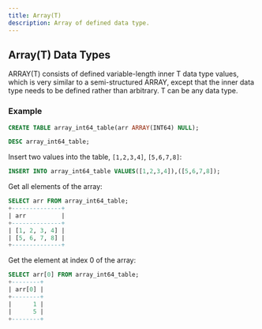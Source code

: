 ```yaml
---
title: Array(T)
description: Array of defined data type.
---
```


## Array(T) Data Types

ARRAY(T) consists of defined variable-length inner T data type values, which is very similar to a semi-structured ARRAY, except that the inner data type needs to be defined rather than arbitrary. T can be any data type.

### Example

```sql
CREATE TABLE array_int64_table(arr ARRAY(INT64) NULL);
```

```sql
DESC array_int64_table;
```

Insert two values into the table, `[1,2,3,4]`, `[5,6,7,8]`:
```sql
INSERT INTO array_int64_table VALUES([1,2,3,4]),([5,6,7,8]);
```

Get all elements of the array:
```sql
SELECT arr FROM array_int64_table;
+--------------+
| arr          |
+--------------+
| [1, 2, 3, 4] |
| [5, 6, 7, 8] |
+--------------+
```

Get the element at index 0 of the array:
```sql
SELECT arr[0] FROM array_int64_table;
+--------+
| arr[0] |
+--------+
|      1 |
|      5 |
+--------+
```
